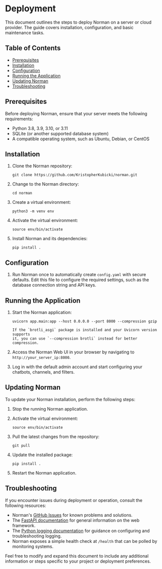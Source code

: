 # Deployment

This document outlines the steps to deploy Norman on a server or cloud provider. The guide covers installation, configuration, and basic maintenance tasks.

## Table of Contents

- [Prerequisites](#prerequisites)
- [Installation](#installation)
- [Configuration](#configuration)
- [Running the Application](#running-the-application)
- [Updating Norman](#updating-norman)
- [Troubleshooting](#troubleshooting)

## Prerequisites

Before deploying Norman, ensure that your server meets the following requirements:

- Python 3.8, 3.9, 3.10, or 3.11
- SQLite (or another supported database system)
- A compatible operating system, such as Ubuntu, Debian, or CentOS

## Installation

1. Clone the Norman repository:

   ```
   git clone https://github.com/KristopherKubicki/norman.git
   ```

2. Change to the Norman directory:

   ```
   cd norman
   ```

3. Create a virtual environment:

   ```
   python3 -m venv env
   ```

4. Activate the virtual environment:

   ```
   source env/bin/activate
   ```

5. Install Norman and its dependencies:

   ```
   pip install .
   ```

## Configuration

1. Run Norman once to automatically create `config.yaml` with secure defaults.
   Edit this file to configure the required settings, such as the database connection string and API keys.

## Running the Application

1. Start the Norman application:

   ```
   uvicorn app.main:app --host 0.0.0.0 --port 8000 --compression gzip

   If the `brotli_asgi` package is installed and your Uvicorn version supports
   it, you can use `--compression brotli` instead for better compression.
   ```

2. Access the Norman Web UI in your browser by navigating to `http://your_server_ip:8000`.

3. Log in with the default admin account and start configuring your chatbots, channels, and filters.

## Updating Norman

To update your Norman installation, perform the following steps:

1. Stop the running Norman application.

2. Activate the virtual environment:

   ```
   source env/bin/activate
   ```

3. Pull the latest changes from the repository:

   ```
   git pull
   ```

4. Update the installed package:

   ```
   pip install .
   ```

5. Restart the Norman application.

## Troubleshooting

If you encounter issues during deployment or operation, consult the following resources:

- Norman's [GitHub Issues](https://github.com/KristopherKubicki/norman/issues) for known problems and solutions.
- The [FastAPI documentation](https://fastapi.tiangolo.com/) for general information on the web framework.
- The [Python logging documentation](https://docs.python.org/3/library/logging.html) for guidance on configuring and troubleshooting logging.
- Norman exposes a simple health check at `/health` that can be polled by monitoring systems.

Feel free to modify and expand this document to include any additional information or steps specific to your project or deployment preferences.
